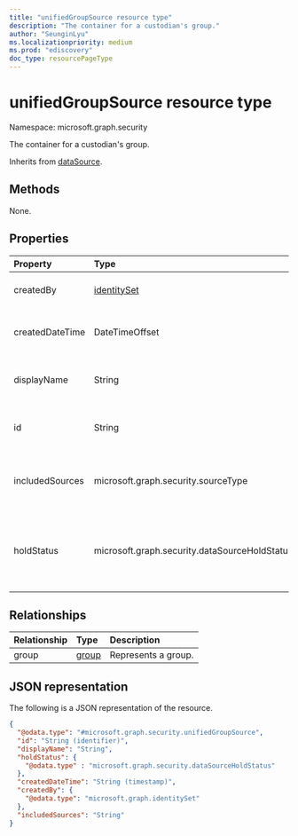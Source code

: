 ```yaml
---
title: "unifiedGroupSource resource type"
description: "The container for a custodian's group."
author: "SeunginLyu"
ms.localizationpriority: medium
ms.prod: "ediscovery"
doc_type: resourcePageType
---
```


# unifiedGroupSource resource type

Namespace: microsoft.graph.security



The container for a custodian's group.

Inherits from [dataSource](../resources/security-datasource.md).

## Methods
None.
## Properties
|Property|Type|Description|
|:---|:---|:---|
|createdBy|[identitySet](../resources/identityset.md)|The user who created the **unifiedGroupSource**.|
|createdDateTime|DateTimeOffset|The date and time the **unifiedGroupSource** was created.|
|displayName|String|The display name of the unified group, which is the name of the group.|
|id|String|The ID of the **unifiedGroupSource**. This is not the ID of the actual group.|
|includedSources|microsoft.graph.security.sourceType|Specifies which sources are included in this group. Possible values are: `mailbox`, `site`.|
|holdStatus|microsoft.graph.security.dataSourceHoldStatus|The hold status of the **unifiedGroupSource**. The possible values are: `notApplied`, `applied`, `applying`, `removing`, `partial`|

## Relationships
|Relationship|Type|Description|
|:---|:---|:---|
|group|[group](../resources/group.md)|Represents a group.|

## JSON representation
The following is a JSON representation of the resource.
<!-- {
  "blockType": "resource",
  "keyProperty": "id",
  "@odata.type": "microsoft.graph.security.unifiedGroupSource",
  "baseType": "microsoft.graph.security.dataSource",
  "openType": false
}
-->
``` json
{
  "@odata.type": "#microsoft.graph.security.unifiedGroupSource",
  "id": "String (identifier)",
  "displayName": "String",
  "holdStatus": {
    "@odata.type" : "microsoft.graph.security.dataSourceHoldStatus"
  },
  "createdDateTime": "String (timestamp)",
  "createdBy": {
    "@odata.type": "microsoft.graph.identitySet"
  },
  "includedSources": "String"
}
```

